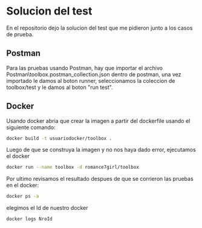 # Solucion del test

En el repositorio dejo la solucion del test que me pidieron junto a los casos de prueba.

## Postman

Para las pruebas usando Postman, hay que importar el archivo Postman\toolbox.postman_collection.json
dentro de postman, una vez importado le damos al boton runner, seleccionamos la coleccion de toolbox/test y le damos al boton "run test".

## Docker

Usando docker abria que crear la imagen a partir del dockerfile usando el siguiente comando:

```bash
docker build -t usuariodocker/toolbox .
```

Luego de que se construya la imagen y no nos haya dado error, ejecutamos el docker

```bash
docker run --name toolbox -d romance7girl/toolbox
```

Por ultimo revisamos el resultado despues de que se corrieron las pruebas en el docker:

```bash
docker ps -a
```

elegimos el Id de nuestro docker

```bash
docker logs NroId
```